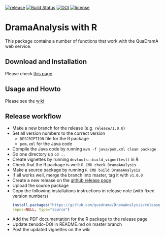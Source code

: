 [![release](https://img.shields.io/badge/release-0.5.0-blue.svg)](https://github.com/quadrama/DramaAnalysis/releases/tag/v0.5.0)
[![Build Status](https://travis-ci.org/quadrama/DramaAnalysis.svg?branch=master)](https://travis-ci.org/quadrama/DramaAnalysis)
[![DOI](https://zenodo.org/badge/64286398.svg)](https://zenodo.org/badge/latestdoi/64286398)
[![license](https://img.shields.io/badge/license-Apache%202-blue.svg)](LICENSE)

# DramaAnalysis with R

This package contains a number of functions that work with the QuaDramA web service.

## Download and Installation
Please check [this page](https://github.com/quadrama/DramaAnalysis/releases).

## Usage and Howto
Please see the [wiki](https://github.com/quadrama/DramaAnalysis/wiki)

## Release workflow
- Make a new branch for the release (e.g. `release/1.0.0`)
- Set all version numbers to the correct version
  - `DESCRIPTION` file for the R package
  - `pom.xml` for the Java code
- Compile the Java code by running `mvn -f java/pom.xml clean package`
- Go one directory up `cd ..`
- Create vignettes by running `devtools::build_vignettes()` in R
- Check that the R package is well: `R CMD check DramaAnalysis`
- Make a source package by running `R CMD build DramaAnalysis`
- If all works well, merge the branch into master, tag it with `v1.0.0`
- Create a new release on the [github release page](https://github.com/quadrama/DramaAnalysis/releases)
- Upload the source package
- Copy the following installations instructions in release note (with fixed version numbers)
   ```R
   install.packages("https://github.com/quadrama/DramaAnalysis/releases/download/v1.0.0/DramaAnalysis_1.0.0.tar.gz",
   repos=NULL, type="source")
   ```
- Add the PDF documentation for the R package to the release page
- Update zenodo-DOI in README.md on master branch
- Post the updated vignettes on the wiki
